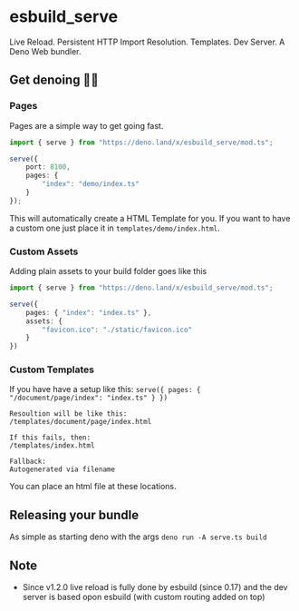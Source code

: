 # esbuild_serve
Live Reload. Persistent HTTP Import Resolution. Templates. Dev Server. A Deno Web bundler.

## Get denoing 🦕🔨

### Pages
Pages are a simple way to get going fast.
```ts
import { serve } from "https://deno.land/x/esbuild_serve/mod.ts";

serve({
    port: 8100,
    pages: {
        "index": "demo/index.ts"
    }
});
```
This will automatically create a HTML Template for you. If you want to have a custom one just place it in `templates/demo/index.html`.
### Custom Assets
Adding plain assets to your build folder goes like this
```ts
import { serve } from "https://deno.land/x/esbuild_serve/mod.ts";

serve({ 
    pages: { "index": "index.ts" },
    assets: {
        "favicon.ico": "./static/favicon.ico"
    }
})
```
### Custom Templates
If you have have a setup like this: `serve({ pages: { "/document/page/index": "index.ts" } })`
```
Resoultion will be like this:
/templates/document/page/index.html

If this fails, then: 
/templates/index.html

Fallback:
Autogenerated via filename
```

You can place an html file at these locations. 

## Releasing your bundle

As simple as starting deno with the args `deno run -A serve.ts build`

## Note 

- Since v1.2.0 live reload is fully done by esbuild (since 0.17) and the dev server is based opon esbuild (with custom routing added on top)
